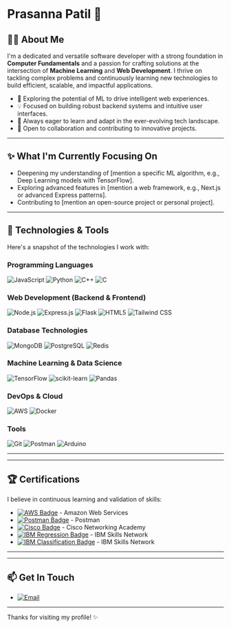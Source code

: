 # Prasanna Patil 👋

## 👨‍💻 About Me

I'm a dedicated and versatile software developer with a strong foundation in **Computer Fundamentals** and a passion for crafting solutions at the intersection of **Machine Learning** and **Web Development**. I thrive on tackling complex problems and continuously learning new technologies to build efficient, scalable, and impactful applications.

*   🧠 Exploring the potential of ML to drive intelligent web experiences.
*   💡 Focused on building robust backend systems and intuitive user interfaces.
*   🌱 Always eager to learn and adapt in the ever-evolving tech landscape.
*   🤝 Open to collaboration and contributing to innovative projects.

---

## ✨ What I'm Currently Focusing On

*   Deepening my understanding of [mention a specific ML algorithm, e.g., Deep Learning models with TensorFlow].
*   Exploring advanced features in [mention a web framework, e.g., Next.js or advanced Express patterns].
*   Contributing to [mention an open-source project or personal project].

---

## 🔧 Technologies & Tools

Here's a snapshot of the technologies I work with:

### **Programming Languages**
![JavaScript](https://img.shields.io/badge/JavaScript-F7DF1E?style=for-the-badge&logo=javascript&logoColor=black)
![Python](https://img.shields.io/badge/Python-3776AB?style=for-the-badge&logo=python&logoColor=white)
![C++](https://img.shields.io/badge/C%2B%2B-00599C?style=for-the-badge&logo=c%2B%2B&logoColor=white)
![C](https://img.shields.io/badge/C-00599C?style=for-the-badge&logo=c&logoColor=white)

### **Web Development (Backend & Frontend)**
![Node.js](https://img.shields.io/badge/Node.js-43853D?style=for-the-badge&logo=nodejs&logoColor=white)
![Express.js](https://img.shields.io/badge/Express-000000?style=for-the-badge&logo=express&logoColor=white)
![Flask](https://img.shields.io/badge/Flask-000000?style=for-the-badge&logo=flask&logoColor=white)
![HTML5](https://img.shields.io/badge/HTML5-E34F26?style=for-the-badge&logo=html5&logoColor=white)
![Tailwind CSS](https://img.shields.io/badge/Tailwind_CSS-38B2AC?style=for-the-badge&logo=tailwind-css&logoColor=white)
<!-- Add React/Vue/Angular etc. if you use them -->

### **Database Technologies**
![MongoDB](https://img.shields.io/badge/MongoDB-4EA94B?style=for-the-badge&logo=mongodb&logoColor=white)
![PostgreSQL](https://img.shields.io/badge/PostgreSQL-316192?style=for-the-badge&logo=postgresql&logoColor=white)
![Redis](https://img.shields.io/badge/Redis-DC382D?style=for-the-badge&logo=redis&logoColor=white)

### **Machine Learning & Data Science**
![TensorFlow](https://img.shields.io/badge/TensorFlow-FF6F00?style=for-the-badge&logo=tensorflow&logoColor=white)
![scikit-learn](https://img.shields.io/badge/scikit--learn-F7931E?style=for-the-badge&logo=scikit-learn&logoColor=white)
![Pandas](https://img.shields.io/badge/Pandas-2C2D72?style=for-the-badge&logo=pandas&logoColor=white)
<!-- Add NumPy, Matplotlib, etc. if you use them -->

### **DevOps & Cloud**
![AWS](https://img.shields.io/badge/AWS-232F3E?style=for-the-badge&logo=amazon-aws&logoColor=white)
![Docker](https://img.shields.io/badge/Docker-2CA5E0?style=for-the-badge&logo=docker&logoColor=white)

### **Tools**
![Git](https://img.shields.io/badge/Git-F05032?style=for-the-badge&logo=git&logoColor=white)
![Postman](https://img.shields.io/badge/Postman-FF6C37?style=for-the-badge&logo=postman&logoColor=white)
![Arduino](https://img.shields.io/badge/Arduino-00979D?style=for-the-badge&logo=Arduino&logoColor=white)
<!-- Add VSCode, Linux, etc. if you use them -->

---


---

## 🏆 Certifications

I believe in continuous learning and validation of skills:

*   <a href="https://drive.google.com/file/d/1pNNYpnbwaXL6zhaZ6MUVFBv6mC9ZyY3N/view?usp=sharing"><img src="https://img.shields.io/badge/AWS%20Certified%20Cloud%20Practitioner-232F3E?style=flat-square&logo=amazon-aws&logoColor=white" alt="AWS Badge"/></a> - Amazon Web Services
*   <a href="https://drive.google.com/file/d/1lmDaBs5o0OBi6GJb3vUdZQQ_thCg3zeE/view?usp=sharing"><img src="https://img.shields.io/badge/Postman%20API%20Fundamentals-FF6C37?style=flat-square&logo=postman&logoColor=white" alt="Postman Badge"/></a> - Postman
*   <a href="https://drive.google.com/file/d/1QXtJZH_xRJa4p5JqrXCq7XU41kRxdlI6/view?usp=sharing"><img src="https://img.shields.io/badge/Networking%20Basics-1BA0D7?style=flat-square&logo=cisco&logoColor=white" alt="Cisco Badge"/></a> - Cisco Networking Academy
*   <a href="https://drive.google.com/file/d/1Hd57wu1BQuuDfA6AxyLdzRxG6JFfcI0a/view?usp=sharing"><img src="https://img.shields.io/badge/Supervised%20Learning:%20Regression-052FAD?style=flat-square&logo=ibm&logoColor=white" alt="IBM Regression Badge"/></a> - IBM Skills Network
*   <a href="https://drive.google.com/file/d/13f2TCyHN8Bi14zlJwI7xf6YtJWIOK3mZ/view?usp=sharing"><img src="https://img.shields.io/badge/Supervised%20Learning:%20Classification-052FAD?style=flat-square&logo=ibm&logoColor=white" alt="IBM Classification Badge"/></a> - IBM Skills Network

---





---

## 📫 Get In Touch



* [![Email](https://img.shields.io/badge/Email-D14836?style=for-the-badge&logo=gmail&logoColor=white)](mailto:prasannapatil038@gamil.com)

---

Thanks for visiting my profile! ✨